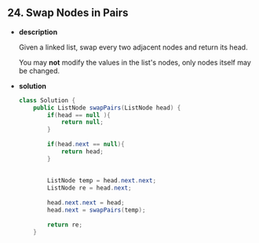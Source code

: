 ## 24. Swap Nodes in Pairs

* **description**

  Given a linked list, swap every two adjacent nodes and return its head.

  You may **not** modify the values in the list's nodes, only nodes itself may be changed.

* **solution**

  ```java
  class Solution {
      public ListNode swapPairs(ListNode head) {
          if(head == null ){
              return null;
          }
          
          if(head.next == null){
              return head;
          }
          
          
          ListNode temp = head.next.next;
          ListNode re = head.next;
          
          head.next.next = head;
          head.next = swapPairs(temp);
          
          return re;
      }
  ```

  